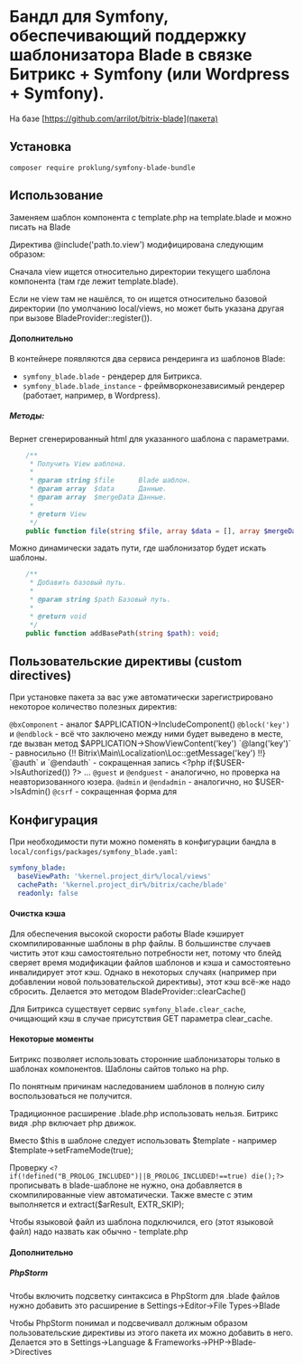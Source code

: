 # Бандл для Symfony, обеспечивающий поддержку шаблонизатора Blade в связке Битрикс + Symfony (или Wordpress + Symfony).

На базе [https://github.com/arrilot/bitrix-blade](пакета)

## Установка

`composer require proklung/symfony-blade-bundle`

## Использование

Заменяем шаблон компонента с template.php на template.blade и можно писать на Blade

Директива @include('path.to.view') модифицирована следующим образом:

Сначала view ищется относительно директории текущего шаблона компонента (там где лежит template.blade).

Если не view там не нашёлся, то он ищется относительно базовой директории (по умолчанию local/views, но может быть указана другая при вызове BladeProvider::register()).

#### Дополнительно

В контейнере появляются два сервиса рендеринга из шаблонов Blade:

- `symfony_blade.blade` - рендерер для Битрикса.
- `symfony_blade.blade_instance` - фреймворконезависимый рендерер (работает, например, в Wordpress).

##### Методы:

Вернет сгенерированный html для указанного шаблона с параметрами.

```php
    /**
     * Получить View шаблона.
     *
     * @param string $file      Blade шаблон.
     * @param array  $data      Данные.
     * @param array  $mergeData Данные.
     *
     * @return View
     */
    public function file(string $file, array $data = [], array $mergeData = []) : View;
```

Можно динамически задать пути, где шаблонизатор будет искать шаблоны.

```php
    /**
     * Добавить базовый путь.
     *
     * @param string $path Базовый путь.
     *
     * @return void
     */
    public function addBasePath(string $path): void;
```

## Пользовательские директивы (custom directives)

При установке пакета за вас уже автоматически зарегистрировано некоторое количество полезных директив:

`@bxComponent` - аналог $APPLICATION->IncludeComponent()
`@block('key')` и `@endblock` - всё что заключено между ними будет выведено в месте, где вызван метод $APPLICATION->ShowViewContent('key')
`@lang('key')` - равносильно {!! Bitrix\Main\Localization\Loc::getMessage('key') !!}
`@auth` и `@endauth` - сокращенная запись <?php if($USER->IsAuthorized()) ?> ... <?php endif ?>
`@guest` и `@endguest` - аналогично, но проверка на неавторизованного юзера.
`@admin` и `@endadmin` - аналогично, но $USER->IsAdmin()
`@csrf` - сокращенная форма для <input type="hidden" name="sessid" value="{!! bitrix_sessid() !!}" />

## Конфигурация

При необходимости пути можно поменять в конфигурации бандла в `local/configs/packages/symfony_blade.yaml`:

```yaml
symfony_blade:
  baseViewPath: '%kernel.project_dir%/local/views'
  cachePath: '%kernel.project_dir%/bitrix/cache/blade'
  readonly: false
```
    
#### Очистка кэша

Для обеспечения высокой скорости работы Blade кэширует скомпилированные шаблоны в php файлы. В большинстве случаев чистить этот кэш самостоятельно потребности нет, потому что блейд сверяет время модификации файлов шаблонов и кэша и самостоятеьно инвалидирует этот кэш. Однако в некоторых случаях (например при добавлении новой пользовательской директивы), этот кэш всё-же надо сбросить. Делается это методом BladeProvider::clearCache()

Для Битрикса существует сервис `symfony_blade.clear_cache`, очищающий кэш в случае присутствия GET параметра clear_cache.

#### Некоторые моменты

Битрикс позволяет использовать сторонние шаблонизаторы только в шаблонах компонентов. Шаблоны сайтов только на php.

По понятным причинам наследованием шаблонов в полную силу воспользоваться не получится.

Традиционное расширение .blade.php использовать нельзя. Битрикс видя .php включает php движок.

Вместо $this в шаблоне следует использовать $template - например $template->setFrameMode(true);

Проверку `<?if(!defined("B_PROLOG_INCLUDED")||B_PROLOG_INCLUDED!==true) die();?>` прописывать в blade-шаблоне не нужно, она добавляется в скомпилированные view автоматически. Также вместе с этим выполняется и extract($arResult, EXTR_SKIP);

Чтобы языковой файл из шаблона подключился, его (этот языковой файл) надо назвать как обычно - template.php

#### Дополнительно

##### PhpStorm

Чтобы включить подсветку синтаксиса в PhpStorm для .blade файлов нужно добавить это расширение в Settings->Editor->File Types->Blade

Чтобы PhpStorm понимал и подсвечивалл должным образом пользовательские директивы из этого пакета их можно добавить в него. Делается это в Settings->Language & Frameworks->PHP->Blade->Directives
